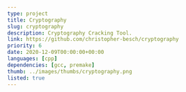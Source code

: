 ```yaml
---
type: project
title: Cryptography
slug: cryptography
description: Cryptography Cracking Tool.
link: https://github.com/christopher-besch/cryptography
priority: 6
date: 2020-12-09T00:00:00+00:00
languages: [cpp]
dependencies: [gcc, premake]
thumb: ../images/thumbs/cryptography.png
listed: true
---
```


